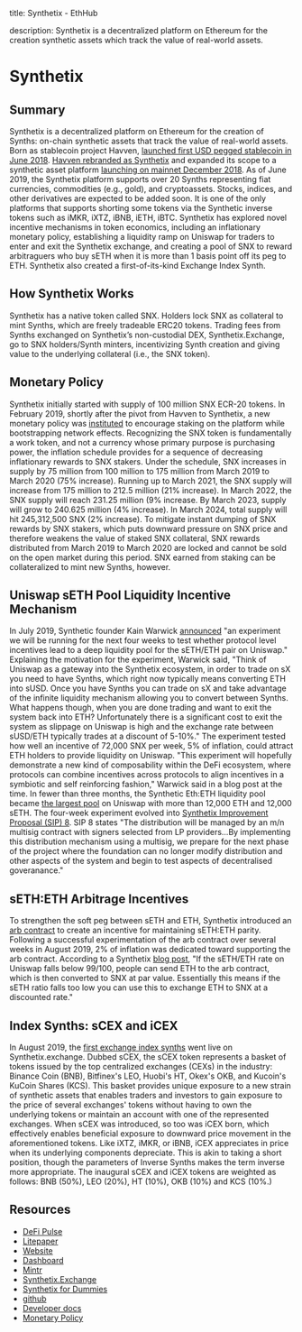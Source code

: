 title: Synthetix - EthHub

description: Synthetix is a decentralized platform on Ethereum for the creation synthetic assets which track the value of real-world assets.

# Synthetix

## Summary

Synthetix is a decentralized platform on Ethereum for the creation of Synths: on-chain synthetic assets that track the value of real-world assets. Born as stablecoin project Havven, [launched first USD pegged stablecoin in June 2018](https://blog.havven.io/nusd-launches-today-e24fbe0ee9c9). [Havven rebranded as Synthetix](https://blog.havven.io/havven-is-transforming-into-synthetix-2fdf727b8892) and expanded its scope to a synthetic asset platform [launching on mainnet December 2018](https://blog.synthetix.io/launch-synths-are-now-live-on-mainnet/). As of June 2019, the Synthetix platform supports over 20 Synths representing fiat currencies, commodities (e.g., gold), and cryptoassets. Stocks, indices, and other derivatives are expected to be added soon. It is one of the only platforms that supports shorting some tokens via the Synthetic inverse tokens such as iMKR, iXTZ, iBNB, iETH, iBTC. Synthetix has explored novel incentive mechanisms in token economics, including an inflationary monetary policy, establishing a liquidity ramp on Uniswap for traders to enter and exit the Synthetix exchange, and creating a pool of SNX to reward arbitraguers who buy sETH when it is more than 1 basis point off its peg to ETH. Synthetix also created a first-of-its-kind Exchange Index Synth. 

## How Synthetix Works

Synthetix has a native token called SNX. Holders lock SNX as collateral to mint Synths, which are freely tradeable ERC20 tokens. Trading fees from Synths exchanged on Synthetix’s non-custodial DEX, Synthetix.Exchange, go to SNX holders/Synth minters, incentivizing Synth creation and giving value to the underlying collateral (i.e., the SNX token).

## Monetary Policy

Synthetix initially started with supply of 100 million SNX ECR-20 tokens. In February 2019, shortly after the pivot from Havven to Synthetix, a new monetary policy was [instituted](https://blog.synthetix.io/synthetix-monetary-policy-changes/#targetText=Why%20Synthetix%20is%20implementing%20an,distributed%20across%2075%2C000%20SNX%20holders) to encourage staking on the platform while bootstrapping network effects. 
Recognizing the SNX token is fundamentally a work token, and not a currency whose primary purpose is purchasing power, the inflation schedule provides for a sequence of decreasing inflationary rewards to SNX stakers. Under the schedule, SNX increases in supply by 75 million from 100 million to 175 million from March 2019 to March 2020 (75% increase). Running up to March 2021, the SNX supply will increase from 175 million to 212.5 million (21% increase). In March 2022, the SNX supply will reach 231.25 million (9% increase. By March 2023, supply will grow to 240.625 million (4% increase). In March 2024, total supply will hit 245,312,500 SNX (2% increase). 
To mitigate instant dumping of SNX rewards by SNX stakers, which puts downward pressure on SNX price and therefore weakens the value of staked SNX collateral, SNX rewards distributed from March 2019 to March 2020 are locked and cannot be sold on the open market during this period. SNX earned from staking can be collateralized to mint new Synths, however. 

## Uniswap sETH Pool Liquidity Incentive Mechanism

In July 2019, Synthetic founder Kain Warwick [announced](https://blog.synthetix.io/uniswap-seth-pool-incentives/) "an experiment we will be running for the next four weeks to test whether protocol level incentives lead to a deep liquidity pool for the sETH/ETH pair on Uniswap." Explaining the motivation for the experiment, Warwick said, "Think of Uniswap as a gateway into the Synthetix ecosystem, in order to trade on sX you need to have Synths, which right now typically means converting ETH into sUSD. Once you have Synths you can trade on sX and take advantage of the infinite liquidity mechanism allowing you to convert between Synths. What happens though, when you are done trading and want to exit the system back into ETH? Unfortunately there is a significant cost to exit the system as slippage on Uniswap is high and the exchange rate between sUSD/ETH typically trades at a discount of 5-10%."
The experiment tested how well an incentive of 72,000 SNX per week, 5% of inflation, could attract ETH holders to provide liquidity on Uniswap. "This experiment will hopefully demonstrate a new kind of composability within the DeFi ecosystem, where protocols can combine incentives across protocols to align incentives in a symbiotic and self reinforcing fashion," Warwick said in a blog post at the time. In fewer than three months, the Synthetic Eth:ETH liquidity pool became [the largest pool](https://defistats.io/#/uniswap/) on Uniswap with more than 12,000 ETH and 12,000 sETH. The four-week experiment evolved into [Synthetix Improvement Proposal (SIP) 8](https://github.com/Synthetixio/SIPs/blob/master/SIPS/sip-8.md). 
SIP 8 states "The distribution will be managed by an m/n multisig contract with signers selected from LP providers...By implementing this distribution mechanism using a multisig, we prepare for the next phase of the project where the foundation can no longer modify distribution and other aspects of the system and begin to test aspects of decentralised goveranance."

## sETH:ETH Arbitrage Incentives

To strengthen the soft peg between sETH and ETH, Synthetix introduced an [arb contract](https://etherscan.io/dapp/0xa6b5e74466edc95d0b6e65c5cbfca0a676d893a4#writeContract) to create an incentive for maintaining sETH:ETH parity. Following a successful experimentation of the arb contract over several weeks in August 2019, 2% of inflation was dedicated toward supporting the arb contract. 
According to a Synthetix [blog post](https://blog.synthetix.io/our-new-seth-snx-arb-contract-is-now-live/), "If the sETH/ETH rate on Uniswap falls below 99/100, people can send ETH to the arb contract, which is then converted to SNX at par value. Essentially this means if the sETH ratio falls too low you can use this to exchange ETH to SNX at a discounted rate."

## Index Synths: sCEX and iCEX

In August 2019, the [first exchange index synths](https://blog.synthetix.io/introducing-our-first-index-tokens-scex-and-icex/) went live on Synthetix.exchange. Dubbed sCEX, the sCEX token represents a basket of tokens issued by the top centralized exchanges (CEXs) in the industry: Binance Coin (BNB), Bitfinex's LEO, Huobi's HT, Okex's OKB, and Kucoin's KuCoin Shares (KCS). This basket provides unique exposure to a new strain of synthetic assets that enables traders and investors to gain exposure to the price of several exchanges' tokens without having to own the underlying tokens or maintain an account with one of the represented exchanges. 
When sCEX was introduced, so too was iCEX born, which effectively enables beneficial exposure to downward price movement in the aforementioned tokens. Like iXTZ, iMKR, or iBNB, iCEX appreciates in price when its underlying components depreciate. This is akin to taking a short position, though the parameters of Inverse Synths makes the term inverse more appropriate. The inaugural sCEX and iCEX tokens are weighted as follows: BNB (50%), LEO (20%), HT (10%), OKB (10%) and KCS (10%.)

## Resources

* [DeFi Pulse](https://defipulse.com/synthetix)
* [Litepaper](https://www.synthetix.io/uploads/synthetix_litepaper.pdf)
* [Website](https://www.synthetix.io/)
* [Dashboard](https://dashboard.synthetix.io/)
* [Mintr](https://mintr.synthetix.io/)
* [Synthetix.Exchange](https://synthetix.exchange/)
* [Synthetix for Dummies](https://medium.com/@TwiceCrypto/synthetix-for-dummies-477a0760d335)
* [github](https://github.com/Synthetixio/)
* [Developer docs](https://developer.synthetix.io/api/docs/deployed-contracts.html)
* [Monetary Policy](https://blog.synthetix.io/synthetix-monetary-policy-changes/#targetText=Why%20Synthetix%20is%20implementing%20an,distributed%20across%2075%2C000%20SNX%20holders)

